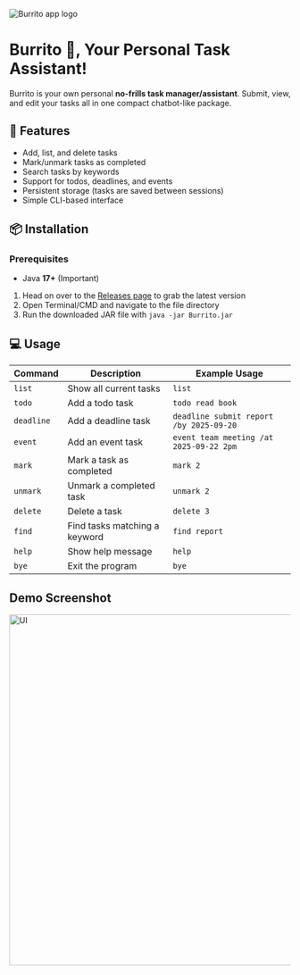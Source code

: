 ![Burrito app logo](https://i.imgur.com/7fFE1HB.png)
# Burrito 🌯, Your Personal Task Assistant!

Burrito is your own personal **no-frills task manager/assistant**. Submit, view, and edit your tasks all in one compact chatbot-like package.

## 🚀 Features 

- Add, list, and delete tasks  
- Mark/unmark tasks as completed  
- Search tasks by keywords  
- Support for todos, deadlines, and events  
- Persistent storage (tasks are saved between sessions)  
- Simple CLI-based interface  

## 📦 Installation  

### Prerequisites  
- Java **17+** (Important)  

1. Head on over to the [Releases page](https://github.com/ywijie/ip/releases) to grab the latest version
2. Open Terminal/CMD and navigate to the file directory
3. Run the downloaded JAR file with `java -jar Burrito.jar`

## 💻 Usage

| Command    | Description                   | Example Usage                           |
| ---------- | ----------------------------- | --------------------------------------- |
| `list`     | Show all current tasks        | `list`                                  |
| `todo`     | Add a todo task               | `todo read book`                        |
| `deadline` | Add a deadline task           | `deadline submit report /by 2025-09-20` |
| `event`    | Add an event task             | `event team meeting /at 2025-09-22 2pm` |
| `mark`     | Mark a task as completed      | `mark 2`                                |
| `unmark`   | Unmark a completed task       | `unmark 2`                              |
| `delete`   | Delete a task                 | `delete 3`                              |
| `find`     | Find tasks matching a keyword | `find report`                           |
| `help`     | Show help message             | `help`                                  |
| `bye`      | Exit the program              | `bye`                                   |

## Demo Screenshot
<img width="572" height="629" alt="UI" src="https://github.com/user-attachments/assets/8daddc5c-37b1-48d5-a1ab-48f1897cb3f2" />
